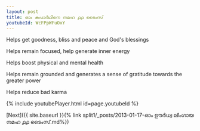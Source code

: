 ```yaml
---
layout: post
title: ഓം കപാർഥിനെ നമഹ ൧൧ ടൈംസ്
youtubeId: WcFPpWFuOxY
---
```

 
 
Helps get goodness, bliss and peace and God's blessings
 
Helps remain focused, help generate inner energy 
 
Helps boost physical and mental health 
 
Helps remain grounded and generates a sense of gratitude towards the greater power 
 
Helps reduce bad karma
 
 
 
 


{% include youtubePlayer.html id=page.youtubeId %}
 
[Next]({{ site.baseurl }}{% link  split1/_posts/2013-01-17-ഓം ഊർധ്വ ലിംഗായ നമഹ ൧൧ ടൈംസ്.md%})
 
